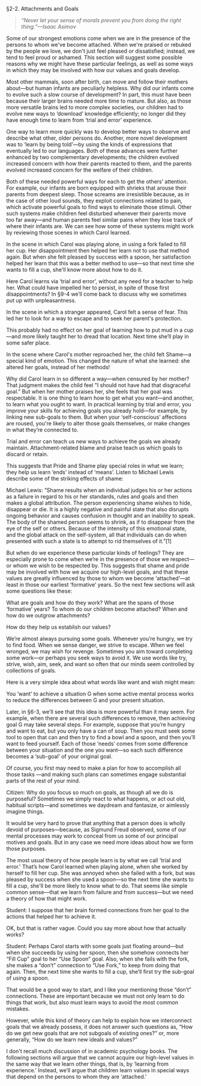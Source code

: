 §2-2. Attachments and Goals

> _“Never let your sense of morals prevent you from doing the right thing.”&mdash;Isaac Asimov_

Some of our strongest emotions come when we are in the presence of the persons to whom we've become attached. When we're praised or rebuked by the people we love, we don't just feel pleased or dissatisfied; instead, we tend to feel proud or ashamed. This section will suggest some possible reasons why we might have these particular feelings, as well as some ways in which they may be involved with how our values and goals develop.

Most other mammals, soon after birth, can move and follow their mothers about—but human infants are peculiarly helpless. Why did our infants come to evolve such a slow course of development? In part, this must have been because their larger brains needed more time to mature. But also, as those more versatile brains led to more complex societies, our children had to evolve new ways to ‘download’ knowledge efficiently; no longer did they have enough time to learn from ‘trial and error’ experience.

One way to learn more quickly was to develop better ways to observe and describe what other, older persons do. Another, more novel development was to ‘learn by being told’—by using the kinds of expressions that eventually led to our languages. Both of these advances were further enhanced by two complementary developments; the children evolved increased concern with how their parents reacted to them, and the parents evolved increased concern for the welfare of their children.

Both of these needed powerful ways for each to get the others’ attention. For example, our infants are born equipped with shrieks that arouse their parents from deepest sleep. Those screams are irresistible because, as in the case of other loud sounds, they exploit connections related to pain, which activate powerful goals to find ways to eliminate those stimuli. Other such systems make children feel disturbed whenever their parents move too far away—and human parents feel similar pains when they lose track of where their infants are. We can see how some of these systems might work by reviewing those scenes in which Carol learned.

In the scene in which Carol was playing alone, in using a fork failed to fill her cup. Her disappointment then helped her learn not to use that method again. But when she felt pleased by success with a spoon, her satisfaction helped her learn that this was a better method to use—so that next time she wants to fill a cup, she'll know more about how to do it.

Here Carol learns via ‘trial and error’, without any need for a teacher to help her. What could have impelled her to persist, in spite of those first disappointments? In §9-4 we’ll come back to discuss why we sometimes put up with unpleasantness.

In the scene in which a stranger appeared, Carol felt a sense of fear. This led her to look for a way to escape and to seek her parent's protection.

This probably had no effect on her goal of learning how to put mud in a cup—and more likely taught her to dread that location. Next time she’ll play in some safer place.

In the scene where Carol's mother reproached her, the child felt Shame—a special kind of emotion. This changed the nature of what she learned: she altered her goals, instead of her methods!

Why did Carol learn in so different a way—when censured by her mother? That judgment makes the child feel "I should not have had that disgraceful goal.” But when her mother praises her, she feels that her goal was respectable. It is one thing to learn how to get what you want—and another, to learn what you ought to want. In practical learning by trial and error, you improve your skills for achieving goals you already hold—for example, by linking new sub-goals to them. But when your ‘self-conscious’ affections are roused, you're likely to alter those goals themselves, or make changes in what they’re connected to.

Trial and error can teach us new ways to achieve the goals we already maintain.
Attachment-related blame and praise teach us which goals to discard or retain.

This suggests that Pride and Shame play special roles in what we learn; they help us learn ‘ends’ instead of ‘means’. Listen to Michael Lewis describe some of the striking effects of shame:

Michael Lewis: ”Shame results when an individual judges his or her actions as a failure in regard to his or her standards, rules and goals and then makes a global attribution. The person experiencing shame wishes to hide, disappear or die. It is a highly negative and painful state that also disrupts ongoing behavior and causes confusion in thought and an inability to speak. The body of the shamed person seems to shrink, as if to disappear from the eye of the self or others. Because of the intensity of this emotional state, and the global attack on the self-system, all that individuals can do when presented with such a state is to attempt to rid themselves of it.”[1]

But when do we experience these particular kinds of feelings? They are especially prone to come when we’re in the presence of those we respect—or whom we wish to be respected by. This suggests that shame and pride may be involved with how we acquire our high-level goals, and that these values are greatly influenced by those to whom we become ‘attached’—at least in those our earliest ‘formative’ years. So the next few sections will ask some questions like these:

What are goals and how do they work?
What are the spans of those ‘formative’ years?
To whom do our children become attached?
When and how do we outgrow attachments?

How do they help us establish our values?

We’re almost always pursuing some goals. Whenever you’re hungry, we try to find food. When we sense danger, we strive to escape. When we feel wronged, we may wish for revenge. Sometimes you aim toward completing some work—or perhaps you seek ways to avoid it. We use words like try, strive, wish, aim, seek, and want so often that our minds seem controlled by collections of goals.

Here is a very simple idea about what words like want and wish might mean:

You ‘want’ to achieve a situation G when some active mental process works to reduce the differences between G and your present situation.

Later, in §6-3, we’ll see that this idea is more powerful than it may seem. For example, when there are several such differences to remove, then achieving goal G may take several steps. For example, suppose that you’re hungry and want to eat, but you only have a can of soup. Then you must seek some tool to open that can and then try to find a bowl and a spoon, and then you’ll want to feed yourself. Each of those ‘needs’ comes from some difference between your situation and the one you want—so each such difference becomes a ‘sub-goal’ of your original goal.

Of course, you first may need to make a plan for how to accomplish all those tasks —and making such plans can sometimes engage substantial parts of the rest of your mind.

Citizen: Why do you focus so much on goals, as though all we do is purposeful? Sometimes we simply react to what happens, or act out old, habitual scripts—and sometimes we daydream and fantasize, or aimlessly imagine things.

It would be very hard to prove that anything that a person does is wholly devoid of purposes—because, as Sigmund Freud observed, some of our mental processes may work to conceal from us some of our principal motives and goals. But in any case we need more ideas about how we form those purposes.

The most usual theory of how people learn is by what we call 'trial and error.' That’s how Carol learned when playing alone, when she worked by herself to fill her cup. She was annoyed when she failed with a fork, but was pleased by success when she used a spoon—so the next time she wants to fill a cup, she'll be more likely to know what to do. That seems like simple common sense—that we learn from failure and from success—but we need a theory of how that might work.

Student: I suppose that her brain formed connections from her goal to the actions that helped her to achieve it.

OK, but that is rather vague. Could you say more about how that actually works?

Student: Perhaps Carol starts with some goals just floating around—but when she succeeds by using her spoon, then she somehow connects her “Fill Cup” goal to her “Use Spoon” goal. Also, when she fails with the fork, she makes a “don’t” connection to “Use Fork,” to keep from doing that again. Then, the next time she wants to fill a cup, she’ll first try the sub-goal of using a spoon.

That would be a good way to start, and I like your mentioning those “don’t” connections. These are important because we must not only learn to do things that work, but also must learn ways to avoid the most common mistakes.

However, while this kind of theory can help to explain how we interconnect goals that we already possess, it does not answer such questions as, “How do we get new goals that are not subgoals of existing ones?” or, more generally, “How do we learn new ideals and values?”

I don't recall much discussion of in academic psychology books. The following sections will argue that we cannot acquire our high-level values in the same way that we learn other things, that is, by ‘learning from experience.’ Instead, we’ll argue that children learn values in special ways that depend on the persons to whom they are ‘attached.’
